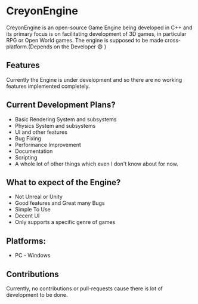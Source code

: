 # CreyonEngine
CreyonEngine is an open-source Game Engine being developed in C++ and its primary focus is on facilitating development of 3D games, in particular RPG or Open World games. The engine is supposed to be made cross-platform.(Depends on the Developer :smile: )

## Features
Currently the Engine is under development and so there are no working features implemented completely.

## Current Development Plans?
* Basic Rendering System and subsystems
* Physics System and subsystems
* UI and other features
* Bug Fixing
* Performance Improvement
* Documentation
* Scripting
* A whole lot of other things which even I don't know about for now.

## What to expect of the Engine?
* Not Unreal or Unity
* Good features and Great many Bugs
* Simple To Use
* Decent UI
* Only supports a specific genre of games

## Platforms:
* PC - Windows

## Contributions
Currently, no contributions or pull-requests cause there is lot of development to be done.
